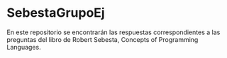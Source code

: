 SebestaGrupoEj
==============
En este repositorio se encontrarán las respuestas  correspondientes a las preguntas del libro de Robert Sebesta, Concepts of Programming Languages.
